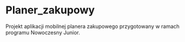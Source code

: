 # Planer_zakupowy
Projekt aplikacji mobilnej planera zakupowego przygotowany w ramach programu Nowoczesny Junior.
